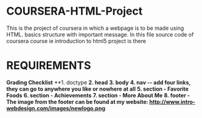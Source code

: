 # COURSERA-HTML-Project
This is the project of coursera in which a webpage is to be made using HTML.
basics structure with important message.
In this file source code of coursera course ie introduction to html5 project is there

# REQUIREMENTS
**Grading Checklist**
**1. doctype
**2. head**
**3. body**
**4. nav -- add four links, they can go to anywhere you like or nowhere at all**
**5. section - Favorite Foods**
**6. section - Achievements**
**7. section - More About Me**
**8. footer - The image from the footer can be found at my website: http://www.intro-webdesign.com/images/newlogo.png**
